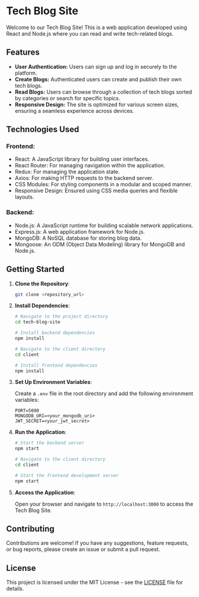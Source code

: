 # Tech Blog Site

Welcome to our Tech Blog Site! This is a web application developed using React and Node.js where you can read and write tech-related blogs.

## Features

- **User Authentication:** Users can sign up and log in securely to the platform.
- **Create Blogs:** Authenticated users can create and publish their own tech blogs.
- **Read Blogs:** Users can browse through a collection of tech blogs sorted by categories or search for specific topics.
- **Responsive Design:** The site is optimized for various screen sizes, ensuring a seamless experience across devices.

## Technologies Used

### Frontend:

- React: A JavaScript library for building user interfaces.
- React Router: For managing navigation within the application.
- Redux: For managing the application state.
- Axios: For making HTTP requests to the backend server.
- CSS Modules: For styling components in a modular and scoped manner.
- Responsive Design: Ensured using CSS media queries and flexible layouts.

### Backend:

- Node.js: A JavaScript runtime for building scalable network applications.
- Express.js: A web application framework for Node.js.
- MongoDB: A NoSQL database for storing blog data.
- Mongoose: An ODM (Object Data Modeling) library for MongoDB and Node.js.

## Getting Started

1. **Clone the Repository**:

    ```bash
    git clone <repository_url>
    ```

2. **Install Dependencies**:

    ```bash
    # Navigate to the project directory
    cd tech-blog-site

    # Install backend dependencies
    npm install

    # Navigate to the client directory
    cd client

    # Install frontend dependencies
    npm install
    ```

3. **Set Up Environment Variables**:

    Create a `.env` file in the root directory and add the following environment variables:

    ```
    PORT=5000
    MONGODB_URI=<your_mongodb_uri>
    JWT_SECRET=<your_jwt_secret>
    ```

4. **Run the Application**:

    ```bash
    # Start the backend server
    npm start

    # Navigate to the client directory
    cd client

    # Start the frontend development server
    npm start
    ```

5. **Access the Application**:

    Open your browser and navigate to `http://localhost:3000` to access the Tech Blog Site.

## Contributing

Contributions are welcome! If you have any suggestions, feature requests, or bug reports, please create an issue or submit a pull request.

## License

This project is licensed under the MIT License - see the [LICENSE](LICENSE) file for details.
